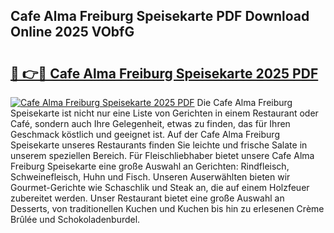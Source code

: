 ## Cafe Alma Freiburg Speisekarte PDF Download Online 2025 VObfG

# <h2><a href="http://gcef75.nevu.top/?p=Cafe+Alma+Freiburg+Speisekarte">🔗 👉🔴 Cafe Alma Freiburg Speisekarte 2025 PDF</a></h2>

[![Cafe Alma Freiburg Speisekarte 2025 PDF](https://i.imgur.com/dBaPXMq.png)](http://gcef75.nevu.top/?p=Cafe+Alma+Freiburg+Speisekarte)
Die Cafe Alma Freiburg Speisekarte ist nicht nur eine Liste von Gerichten in einem Restaurant oder Café, sondern auch Ihre Gelegenheit, etwas zu finden, das für Ihren Geschmack köstlich und geeignet ist. Auf der Cafe Alma Freiburg Speisekarte unseres Restaurants finden Sie leichte und frische Salate in unserem speziellen Bereich. Für Fleischliebhaber bietet unsere Cafe Alma Freiburg Speisekarte eine große Auswahl an Gerichten: Rindfleisch, Schweinefleisch, Huhn und Fisch. Unseren Auserwählten bieten wir Gourmet-Gerichte wie Schaschlik und Steak an, die auf einem Holzfeuer zubereitet werden. Unser Restaurant bietet eine große Auswahl an Desserts, von traditionellen Kuchen und Kuchen bis hin zu erlesenen Crème Brûlée und Schokoladenburdel.
